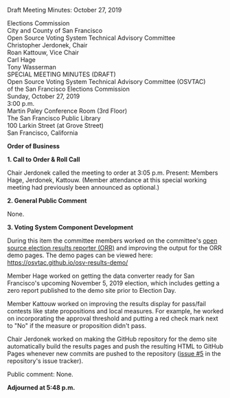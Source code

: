 Draft Meeting Minutes: October 27, 2019

<div id="meeting_header_right" class="headered">
Elections Commission<br>
City and County of San Francisco<br>
</div>

<div class="headered">
Open Source Voting System Technical Advisory Committee<br>
Christopher Jerdonek, Chair<br>
Roan Kattouw, Vice Chair<br>
Carl Hage<br>
Tony Wasserman<br>
</div>

<div id="meeting_header_main" class="headered">
SPECIAL MEETING MINUTES (DRAFT)<br>
Open Source Voting System Technical Advisory Committee (OSVTAC)<br>
of the San Francisco Elections Commission<br>
Sunday, October 27, 2019<br>
3:00 p.m.<br>
Martin Paley Conference Room (3rd Floor)<br>
The San Francisco Public Library<br>
100 Larkin Street (at Grove Street)<br>
San Francisco, California<br>
</div>

**Order of Business**

**1\. Call to Order & Roll Call**

Chair Jerdonek called the meeting to order at 3:05 p.m. Present: Members
Hage, Jerdonek, Kattouw. (Member attendance at this special working meeting
had previously been announced as optional.)


**2\. General Public Comment**

None.


**3\. Voting System Component Development**

During this item the committee members worked on the committee's [open source
election results reporter
(ORR)](https://github.com/OSVTAC/osv-results-reporter) and improving the
output for the ORR demo pages. The demo pages can be viewed here:
<https://osvtac.github.io/osv-results-demo/>

Member Hage worked on getting the data converter ready for San Francisco's
upcoming November 5, 2019 election, which includes getting a zero report
published to the demo site prior to Election Day.

Member Kattouw worked on improving the results display for pass/fail contests
like state propositions and local measures. For example, he worked on
incorporating the approval threshold and putting a red check mark next
to "No" if the measure or proposition didn't pass.

Chair Jerdonek worked on making the GitHub repository for the demo site
automatically build the results pages and push the resulting HTML to
GitHub Pages whenever new commits are pushed to the repository
([issue #5](https://github.com/OSVTAC/osv-results-demo/issues/5) in the
repository's issue tracker).

Public comment: None.

**Adjourned at 5:48 p.m.**
